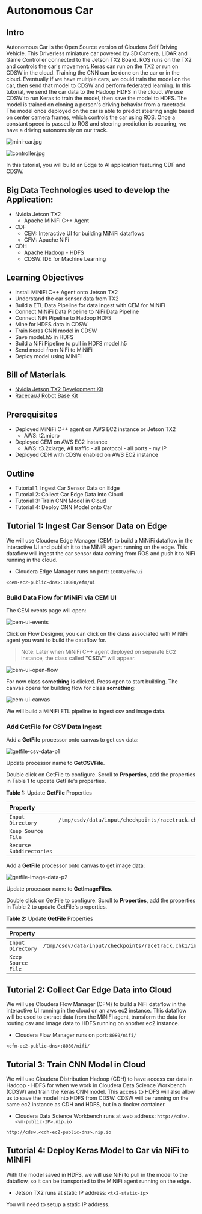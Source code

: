 # Autonomous Car

## Intro

Autonomous Car is the Open Source version of Cloudera Self Driving Vehicle. This Driverless miniature car powered by 3D Camera, LiDAR and Game Controller connected to the Jetson TX2 Board. ROS runs on the TX2 and controls the car's movement. Keras can run on the TX2 or run on CDSW in the cloud. Training the CNN can be done on the car or in the cloud. Eventually if we have multiple cars, we could train the model on the car, then send that model to CDSW and perform federated learning. In this tutorial, we send the car data to the Hadoop HDFS in the cloud. We use CDSW to run Keras to train the model, then save the model to HDFS. The model is trained on cloning a person's driving behavior from a racetrack. The model once deployed on the car is able to predict steering angle based on center camera frames, which controls the car using ROS. Once a constant speed is passed to ROS and steering prediction is occuring, we have a driving autonomusly on our track.

![mini-car.jpg](documentation/images/mini-car.jpg)

![controller.jpg](documentation/images/controller.jpg)

In this tutorial, you will build an Edge to AI application featuring CDF and CDSW.

## Big Data Technologies used to develop the Application:

- Nvidia Jetson TX2
    - Apache MiNiFi C++ Agent
- CDF
    - CEM: Interactive UI for building MiNiFi dataflows
    - CFM: Apache NiFi
- CDH
    - Apache Hadoop - HDFS
    - CDSW: IDE for Machine Learning

## Learning Objectives

- Install MiNiFi C++ Agent onto Jetson TX2
- Understand the car sensor data from TX2
- Build a ETL Data Pipeline for data ingest with CEM for MiNiFi
- Connect MiNiFi Data Pipeline to NiFi Data Pipeline
- Connect NiFi Pipeline to Hadoop HDFS
- Mine for HDFS data in CDSW
- Train Keras CNN model in CDSW
- Save model.h5 in HDFS
- Build a NiFi Pipeline to pull in HDFS model.h5
- Send model from NiFi to MiNiFi
- Deploy model using MiNiFi

## Bill of Materials

- [Nvidia Jetson TX2 Development Kit](https://www.amazon.com/NVIDIA-945-82771-0000-000-Jetson-TX2-Development/dp/B06XPFH939)
- [Racecar/J Robot Base Kit](https://racecarj.com/products/racecar-j-robot-base-kit)

## Prerequisites

- Deployed MiNiFi C++ agent on AWS EC2 instance or Jetson TX2
    - AWS: t2.micro
- Deployed CEM on AWS EC2 instance
    - AWS: t3.2xlarge, All traffic - all protocol - all ports - my IP
- Deployed CDH with CDSW enabled on AWS EC2 instance

## Outline

- Tutorial 1: Ingest Car Sensor Data on Edge
- Tutorial 2: Collect Car Edge Data into Cloud
- Tutorial 3: Train CNN Model in Cloud
- Tutorial 4: Deploy CNN Model onto Car

## Tutorial 1: Ingest Car Sensor Data on Edge

We will use Cloudera Edge Manager (CEM) to build a MiNiFi dataflow in the interactive UI and publish it to the MiNiFi agent running on the edge. This dataflow will ingest the car sensor data coming from ROS and push it to NiFi running in the cloud.

- Cloudera Edge Manager runs on port: `10080/efm/ui`

`<cem-ec2-public-dns>:10080/efm/ui`

### Build Data Flow for MiNiFi via CEM UI

The CEM events page will open:

![cem-ui-events](./documentation/assets/images/cem-ui-events.jpg)

Click on Flow Designer, you can click on the class associated with MiNiFi agent you want to build the dataflow for. 

> Note: Later when MiNiFi C++ agent deployed on separate EC2 instance, the class called **"CSDV"** will appear.

![cem-ui-open-flow](./documentation/assets/images/cem-ui-open-flow.jpg)

For now class **something** is clicked. Press open to start building. The canvas opens for building flow for class **something**:

![cem-ui-canvas](./documentation/assets/images/cem-ui-canvas.jpg)

We will build a MiNiFi ETL pipeline to ingest csv and image data.

### Add GetFile for CSV Data Ingest

Add a **GetFile** processor onto canvas to get csv data:

![getfile-csv-data-p1](./documentation/assets/images/getfile-csv-data-p1.jpg)

Update processor name to **GetCSVFile**.

Double click on GetFile to configure. Scroll to **Properties**, add the properties in Table 1 to update GetFile's properties.

**Table 1:** Update **GetFile** Properties

| Property  | Value  |
|:---|---:|
| `Input Directory`  | `/tmp/csdv/data/input/checkpoints/racetrack.chk1/image/`  |
| `Keep Source File`  | `false`  |
| `Recurse Subdirectories` | `false` |

Add a **GetFile** processor onto canvas to get image data:

![getfile-image-data-p2](./documentation/assets/images/getfile-image-data-p2.jpg)

Update processor name to **GetImageFiles**.

Double click on GetFile to configure. Scroll to **Properties**, add the properties in Table 2 to update GetFile's properties.

**Table 2:** Update **GetFile** Properties

| Property  | Value  |
|:---|---:|
| `Input Directory`  | `/tmp/csdv/data/input/checkpoints/racetrack.chk1/image/logitech/`  |
| `Keep Source File`  | `false`  |



## Tutorial 2: Collect Car Edge Data into Cloud

We will use Cloudera Flow Manager (CFM) to build a NiFi dataflow in the interactive UI running in the cloud on an aws ec2 instance. This dataflow will be used to extract data from the MiNiFi agent, transform the data for routing csv and image data to HDFS running on another ec2 instance.

- Cloudera Flow Manager runs on port: `8080/nifi/`

`<cfm-ec2-public-dns>:8080/nifi/`

## Tutorial 3: Train CNN Model in Cloud

We will use Cloudera Distribution Hadoop (CDH) to have access car data in Hadoop - HDFS for when we work in Cloudera Data Science Workbench (CDSW) and train the Keras CNN model. This access to HDFS will also allow us to save the model into HDFS from CDSW. CDSW will be running on the same ec2 instance as CDH and HDFS, but in a docker container.

- Cloudera Data Science Workbench runs at web address: `http://cdsw.<vm-public-IP>.nip.io`

`http://cdsw.<cdh-ec2-public-dns>.nip.io`



## Tutorial 4: Deploy Keras Model to Car via NiFi to MiNiFi

With the model saved in HDFS, we will use NiFi to pull in the model to the dataflow, so it can be transported to the MiNiFi agent running on the edge.

- Jetson TX2 runs at static IP address: `<tx2-static-ip>`

You will need to setup a static IP address.

